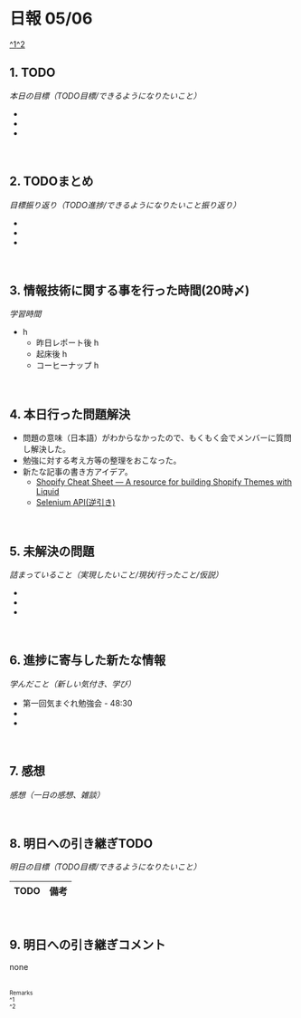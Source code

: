 # 日報 05/06
[^1](#remarks)[^2](#remarks)


## 1. TODO
*本日の目標（TODO目標/できるようになりたいこと）*

  - 
  - 
  -


<br>

## 2. TODOまとめ
*目標振り返り（TODO進捗/できるようになりたいこと振り返り）*

  - 
  - 
  - 

<br>


## 3. 情報技術に関する事を行った時間(20時〆)

*学習時間*

  - h
    - 昨日レポート後 h
    - 起床後 h
    - コーヒーナップ h


<br>


## 4. 本日行った問題解決

  - 問題の意味（日本語）がわからなかったので、もくもく会でメンバーに質問し解決した。
  - 勉強に対する考え方等の整理をおこなった。
  - 新たな記事の書き方アイデア。
    - [Shopify Cheat Sheet — A resource for building Shopify Themes with Liquid](https://www.shopify.com/partners/shopify-cheat-sheet)
    - [Selenium API(逆引き)](https://www.seleniumqref.com/api/webdriver_gyaku.html)
  


<br>


## 5. 未解決の問題
*詰まっていること（実現したいこと/現状/行ったこと/仮説）*

  - 
  - 
  - 


<br>


## 6. 進捗に寄与した新たな情報
*学んだこと（新しい気付き、学び）*

  - 第一回気まぐれ勉強会 - 48:30
  - 
  - 


<br>

## 7. 感想
*感想（一日の感想、雑談）*



<br>


## 8. 明日への引き継ぎTODO
*明日の目標（TODO目標/できるようになりたいこと）*

|TODO|備考|
|-|-|

<!-- end -->

<br>


## 9. 明日への引き継ぎコメント

none


<br>


<span id="remarks" style="font-size:x-small">
  Remarks<br>
  ^1 <br>
  ^2 <br>
</span>


<br>

